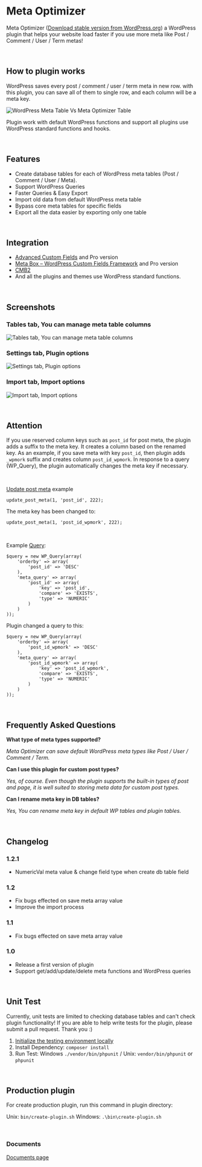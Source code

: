 # Meta Optimizer

Meta Optimizer ([Download stable version from WordPress.org](https://wordpress.org/plugins/meta-optimizer/)) a WordPress plugin that helps your website load faster if you use more meta like Post / Comment / User / Term metas!

&nbsp;
## How to plugin works
WordPress saves every post / comment / user / term meta in new row.
with this plugin, you can save all of them to single row, and each column will be a meta key.

![WordPress Meta Table Vs Meta Optimizer Table](https://user-images.githubusercontent.com/7957513/188633375-1fe658fd-ab34-4052-a672-6b3e05980085.png "WordPress Meta Table Vs Meta Optimizer Table")

Plugin work with default WordPress functions and support all plugins use WordPress standard functions and hooks.

&nbsp;
## Features
- Create database tables for each of WordPress meta tables (Post / Comment / User / Meta).
- Support WordPress Queries
- Faster Queries & Easy Export
- Import old data from default WordPress meta table
- Bypass core meta tables for specific fields
- Export all the data easier by exporting only one table

&nbsp;
## Integration
- [Advanced Custom Fields](https://wordpress.org/plugins/advanced-custom-fields/) and Pro version
- [Meta Box – WordPress Custom Fields Framework](https://wordpress.org/plugins/meta-box/) and Pro version
- [CMB2](https://wordpress.org/plugins/cmb2/)
- And all the plugins and themes use WordPress standard functions.

&nbsp;
## Screenshots

### Tables tab, You can manage meta table columns
![Tables tab, You can manage meta table columns](screenshots/screenshot-1.png)

### Settings tab, Plugin options
![Settings tab, Plugin options](screenshots/screenshot-2.png)

### Import tab, Import options
![Import tab, Import options](screenshots/screenshot-3.png)

&nbsp;
## Attention
If you use reserved column keys such as `post_id` for post meta, the plugin adds a suffix to the meta key. It creates a column based on the renamed key. As an example, if you save meta with key `post_id`, then plugin adds `_wpmork` suffix and creates column `post_id_wpmork`. In response to a query (WP_Query), the plugin automatically changes the meta key if necessary.

&nbsp;

[Update post meta](https://developer.wordpress.org/reference/functions/update_post_meta/) example 
```
update_post_meta(1, 'post_id', 222);
```
The meta key has been changed to:
```
update_post_meta(1, 'post_id_wpmork', 222);
```

&nbsp;

Example [Query](https://developer.wordpress.org/reference/classes/wp_query/#custom-field-post-meta-parameters):
```
$query = new WP_Query(array(
    'orderby' => array(
        'post_id' => 'DESC'
    ),
    'meta_query' => array(
        'post_id' => array(
            'key' => 'post_id',
            'compare' => 'EXISTS',
            'type' => 'NUMERIC'
        )
    )
));
```
Plugin changed a query to this:
```
$query = new WP_Query(array(
    'orderby' => array(
        'post_id_wpmork' => 'DESC'
    ),
    'meta_query' => array(
        'post_id_wpmork' => array(
            'key' => 'post_id_wpmork',
            'compare' => 'EXISTS',
            'type' => 'NUMERIC'
        )
    )
));
```

&nbsp;

## Frequently Asked Questions

**What type of meta types supported?**

*Meta Optimizer can save default WordPress meta types like Post / User / Comment / Term.*

**Can I use this plugin for custom post types?**

*Yes, of course. Even though the plugin supports the built-in types of post and page, it is well suited to storing meta data for custom post types.*

**Can I rename meta key in DB tables?**

*Yes, You can rename meta key in default WP tables and plugin tables.*

&nbsp;

## Changelog

### 1.2.1
* NumericVal meta value & change field type when create db table field

### 1.2
* Fix bugs effected on save meta array value
* Improve the import process

### 1.1
* Fix bugs effected on save meta array value

### 1.0
* Release a first version of plugin
* Support get/add/update/delete meta functions and WordPress queries

&nbsp;

## Unit Test
Currently, unit tests are limited to checking database tables and can't check plugin functionality! If you are able to help write tests for the plugin, please submit a pull request. Thank you :) 

1. [Initialize the testing environment locally](https://make.wordpress.org/cli/handbook/misc/plugin-unit-tests/#3-initialize-the-testing-environment-locally)
2. Install Dependency: `composer install`
3. Run Test: Windows `./vendor/bin/phpunit` / Unix: `vendor/bin/phpunit` or `phpunit`

&nbsp;

## Production plugin
For create production plugin, run this command in plugin directory:

Unix: `bin/create-plugin.sh`
Windows: `.\bin\create-plugin.sh`

&nbsp;

### Documents
[Documents page](https://parsakafi.github.io/wp-meta-optimizer/)

